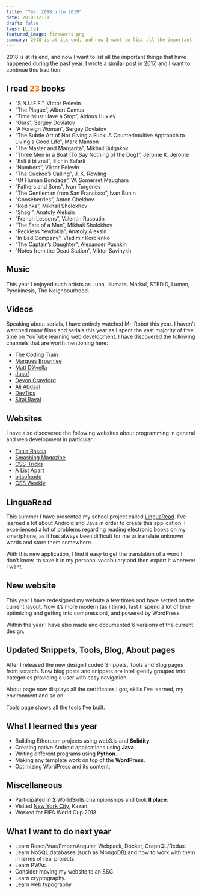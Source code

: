 ```yaml
---
title: "Year 2018 into 2019"
date: 2018-12-31
draft: false
tags: [Life]
featured_image: fireworks.png
summary: 2018 is at its end, and now I want to list all the important things that have happened during the past year.
---
```


2018 is at its end, and now I want to list all the important things that have happened during the past year. I wrote a [similar post](//kottsov.com/posts/year-2017-into-2018/) in 2017, and I want to continue this tradition.

## I read <span style="color: #ff6600;">23</span> books

- “S.N.U.F.F.”, Victor Pelevin
- “The Plague”, Albert Camus
- “Time Must Have a Stop”, Aldous Huxley
- “Ours”, Sergey Dovlatov
- “A Foreign Woman”, Sergey Dovlatov
- “The Subtle Art of Not Giving a Fuck: A Counterintuitive Approach to Living a Good Life”, Mark Manson
- “The Master and Margarita”, Mikhail Bulgakov
- “Three Men in a Boat (To Say Nothing of the Dog)”, Jerome K. Jerome
- “Esli ti bi znal”, Elchin Safarli
- “Numbers”, Viktor Pelevin
- “The Cuckoo’s Calling”, J. K. Rowling
- “Of Human Bondage”, W. Somerset Maugham
- “Fathers and Sons”, Ivan Turgenev
- “The Gentleman from San Francisco”, Ivan Bunin
- “Gooseberries”, Anton Chekhov
- “Rodinka”, Mikhail Sholokhov
- “Shagi”, Anatoly Aleksin
- “French Lessons”, Valentin Rasputin
- “The Fate of a Man”, Mikhail Sholokhov
- “Reckless Yevdokia”, Anatoly Aleksin
- “In Bad Company”, Vladimir Korolenko
- “The Captain’s Daughter”, Alexander Pushkin
- “Notes from the Dead Station”, Viktor Savinykh

## Music

This year I enjoyed such artists as Luna, Illumate, Markul, STED.D, Lumen, Pyrokinesis, The Neighbourhood.

## Videos

Speaking about serials, I have entirely watched Mr. Robot this year. I haven’t watched many films and serials this year as I spent the vast majority of free time on YouTube learning web development. I have discovered the following channels that are worth mentioning here:

- [The Coding Train](//www.youtube.com/user/shiffman)
- [Marques Brownlee](//www.youtube.com/channel/UCBJycsmduvYEL83R_U4JriQ)
- [Matt D’Avella](//www.youtube.com/channel/UCJ24N4O0bP7LGLBDvye7oCA)
- [Jusuf](//www.youtube.com/channel/UCvrrZ9eseneke2UVe01ob2g)
- [Devon Crawford](//www.youtube.com/channel/UCDrekHmOnkptxq3gUU0IyfA)
- [Ali Abdaal](//www.youtube.com/channel/UCoOae5nYA7VqaXzerajD0lg)
- [DevTips](//www.youtube.com/channel/UCyIe-61Y8C4_o-zZCtO4ETQ)
- [Siraj Raval](//www.youtube.com/channel/UCWN3xxRkmTPmbKwht9FuE5A)

## Websites

I have also discovered the following websites about programming in general and web development in particular:

- [Tania Rascia](//www.taniarascia.com/)
- [Smashing Magazine](//www.smashingmagazine.com/)
- [CSS-Tricks](//css-tricks.com/)
- [A List Apart](//alistapart.com/)
- [bitsofcode](//bitsofco.de/)
- [CSS Weekly](//css-weekly.com/)

## LinguaRead

This summer I have presented my school project called [LinguaRead](//kottsov.com/projects/linguaread/). I’ve learned a lot about Android and Java in order to create this application. I experienced a lot of problems regarding reading electronic books on my smartphone, as it has always been difficult for me to translate unknown words and store them somewhere.

With this new application, I find it easy to get the translation of a word I don’t know, to save it in my personal vocabulary and then export it wherever I want.

## New website

This year I have redesigned my website a few times and have settled on the current layout. Now it’s more modern (as I think), fast (I spend a lot of time optimizing and getting into compression), and powered by WordPress.

Within the year I have also made and documented 6 versions of the current design.

## Updated Snippets, Tools, Blog, About pages

After I released the new design I coded Snippets, Tools and Blog pages from scratch. Now blog posts and snippets are intelligently grouped into categories providing a user with easy navigation.

About page now displays all the certificates I got, skills I’ve learned, my environment and so on.

Tools page shows all the tools I’ve built.

## What I learned this year

- Building Ethereum projects using web3.js and **Solidity**.
- Creating native Android applications using **Java**.
- Writing different programs using **Python**.
- Making any template work on top of the **WordPress**.
- Optimizing WordPress and its content.

## Miscellaneous

- Participated in **2** WorldSkills championships and took **II place**.
- Visited [New York City](//kottsov.com/posts/new-york-city/), Kazan.
- Worked for FIFA World Cup 2018.

## What I want to do next year

- Learn React/Vue/Ember/Angular, Webpack, Docker, GraphQL/Redux.
- Learn NoSQL databases (such as MongoDB) and how to work with them in terms of real projects.
- Learn PWAs.
- Consider moving my website to an SSG.
- Learn cryptography.
- Learn web typography.